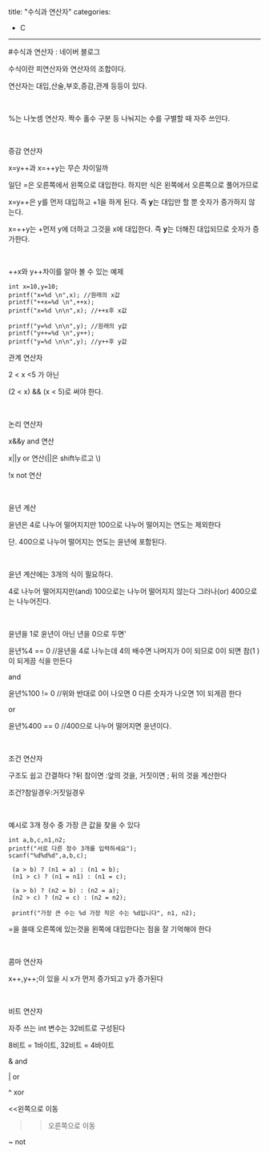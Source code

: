 title: "수식과 연산자"
categories:
 - C
---
#수식과 연산자 : 네이버 블로그







수식이란 피연산자와 연산자의 조합이다.

연산자는 대입,산술,부호,증감,관계 등등이 있다. 

​

%는 나눗셈 연산자. 짝수 홀수 구분 등 나눠지는 수를 구별할 때 자주 쓰인다.

​

증감 연산자

x=y++과 x=++y는 무슨 차이일까

일단 =은 오른쪽에서 왼쪽으로 대입한다. 하지만 식은 왼쪽에서 오른쪽으로 풀어가므로

x=y++은 y를 먼저 대입하고 +1을 하게 된다. 즉 **y**는 대입만 할 뿐 숫자가 증가하지 않는다.

x=++y는 +먼저 y에 더하고 그것을 x에 대입한다. 즉 **y**는 더해진 대입되므로 숫자가 증가한다.

​

++x와 y++차이를 알아 볼 수 있는 예제




 




```
int x=10,y=10;
printf("x=%d \n",x); //원래의 x값
printf("++x=%d \n",++x);
printf("x=%d \n\n",x); //++x후 x값

printf("y=%d \n\n",y); //원래의 y값
printf("y++=%d \n",y++);
printf("y=%d \n\n",y); //y++후 y값
```





 


관계 연산자

2 < x <5 가 아닌 

(2 < x) && (x < 5)로 써야 한다.

​

논리 연산자

x&&y and 연산

x||y or 연산(||은 shift누르고 \\)

!x not 연산

​

윤년 계산

윤년은 4로 나누어 떨어지지만 100으로 나누어 떨어지는 연도는 제외한다

단. 400으로 나누어 떨어지는 연도는 윤년에 포함된다.

​

윤년 계산에는 3개의 식이 필요하다.

4로 나누어 떨어지지만(and) 100으로는 나누어 떨어지지 않는다 그러나(or) 400으로는 나누어진다.

​

윤년을 1로 윤년이 아닌 년을 0으로 두면'

윤년%4 == 0 //윤년을 4로 나누는데 4의 배수면 나머지가 0이 되므로 0이 되면 참(1 )이 되게끔 식을 만든다

and

윤년%100 != 0 //위와 반대로 0이 나오면 0 다른 숫자가 나오면 1이 되게끔 한다

or

윤년%400 == 0 //400으로 나누어 떨어지면 윤년이다.

​

조건 연산자

구조도 쉽고 간결하다 ?뒤 참이면 :앞의 것을, 거짓이면 ; 뒤의 것을 계산한다

조건?참일경우:거짓일경우

​

예시로 3개 정수 중 가장 큰 값을 찾을 수 있다




 




```
int a,b,c,n1,n2;
printf("서로 다른 정수 3개를 입력하세요");
scanf("%d%d%d",a,b,c);

 (a > b) ? (n1 = a) : (n1 = b);
 (n1 > c) ? (n1 = n1) : (n1 = c);

 (a > b) ? (n2 = b) : (n2 = a);
 (n2 > c) ? (n2 = c) : (n2 = n2);

 printf("가장 큰 수는 %d 가장 작은 수는 %d입니다", n1, n2);
```





 


=을 쓸때 오른쪽에 있는것을 왼쪽에 대입한다는 점을 잘 기억해야 한다

​

콤마 연산자

x++,y++;이 있을 시 x가 먼저 증가되고 y가 증가된다

​

비트 연산자

자주 쓰는 int 변수는 32비트로 구성된다 

8비트 = 1바이트, 32비트 = 4바이트

& and

| or

^ xor

<<왼쪽으로 이동

>>오른쪽으로 이동

~ not

​

​

​